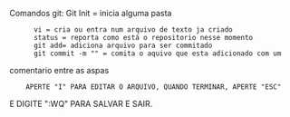 


Comandos git: Git Init = inicia alguma pasta
	
	      vi = cria ou entra num arquivo de texto ja criado
	      status = reporta como está o repositorio nesse momento
	      git add= adiciona arquivo para ser commitado
	      git commit -m "" = comita o aquivo que esta adicionado com um 
comentario entre as aspas
	
		APERTE "I" PARA EDITAR O ARQUIVO, QUANDO TERMINAR, APERTE "ESC"
E DIGITE ":WQ" PARA SALVAR E SAIR.		
